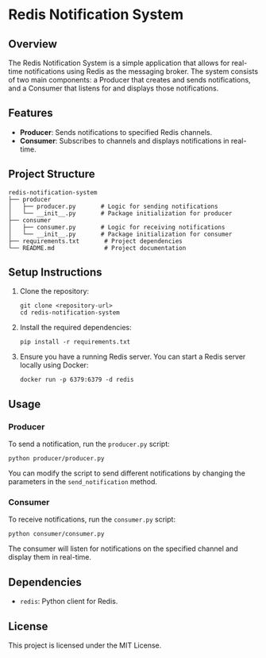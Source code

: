 # Redis Notification System

## Overview
The Redis Notification System is a simple application that allows for real-time notifications using Redis as the messaging broker. The system consists of two main components: a Producer that creates and sends notifications, and a Consumer that listens for and displays those notifications.

## Features
- **Producer**: Sends notifications to specified Redis channels.
- **Consumer**: Subscribes to channels and displays notifications in real-time.

## Project Structure
```
redis-notification-system
├── producer
│   ├── producer.py       # Logic for sending notifications
│   └── __init__.py       # Package initialization for producer
├── consumer
│   ├── consumer.py       # Logic for receiving notifications
│   └── __init__.py       # Package initialization for consumer
├── requirements.txt       # Project dependencies
└── README.md              # Project documentation
```

## Setup Instructions
1. Clone the repository:
   ```
   git clone <repository-url>
   cd redis-notification-system
   ```

2. Install the required dependencies:
   ```
   pip install -r requirements.txt
   ```

3. Ensure you have a running Redis server. You can start a Redis server locally using Docker:
   ```
   docker run -p 6379:6379 -d redis
   ```

## Usage
### Producer
To send a notification, run the `producer.py` script:
```
python producer/producer.py
```
You can modify the script to send different notifications by changing the parameters in the `send_notification` method.

### Consumer
To receive notifications, run the `consumer.py` script:
```
python consumer/consumer.py
```
The consumer will listen for notifications on the specified channel and display them in real-time.

## Dependencies
- `redis`: Python client for Redis.

## License
This project is licensed under the MIT License.